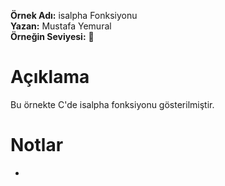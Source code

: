 **Örnek Adı:** isalpha Fonksiyonu <br>
**Yazan:** Mustafa Yemural <br>
**Örneğin Seviyesi:** :large_blue_circle: <br>
# Açıklama #
<p>Bu örnekte C'de isalpha fonksiyonu gösterilmiştir.</p>

# Notlar #
- 
